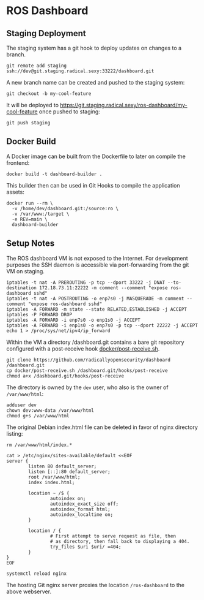 ROS Dashboard
=============

Staging Deployment
------------------

The staging system has a git hook to deploy updates on changes to a branch.

```
git remote add staging ssh://dev@git.staging.radical.sexy:33222/dashboard.git
```

A new branch name can be created and pushed to the staging system:

```
git checkout -b my-cool-feature
```

It will be deployed to https://git.staging.radical.sexy/ros-dashboard/my-cool-feature once pushed to staging:

```
git push staging
```

Docker Build
------------

A Docker image can be built from the Dockerfile to later on compile the frontend:

```
docker build -t dashboard-builder .
```

This builder then can be used in Git Hooks to compile the application assets:

```
docker run --rm \
  -v /home/dev/dashboard.git:/source:ro \
  -v /var/www:/target \
  -e REV=main \
  dashboard-builder
```

Setup Notes
-----------

The ROS dashboard VM is not exposed to the Internet.
For development purposes the SSH daemon is accessible via port-forwarding from the git VM on staging.

```
iptables -t nat -A PREROUTING -p tcp --dport 33222 -j DNAT --to-destination 172.18.73.11:22222 -m comment --comment "expose ros-dashboard sshd"
iptables -t nat -A POSTROUTING -o enp7s0 -j MASQUERADE -m comment --comment "expose ros-dashboard sshd"
iptables -A FORWARD -m state --state RELATED,ESTABLISHED -j ACCEPT 
iptables -P FORWARD DROP
iptables -A FORWARD -i enp7s0 -o enp1s0 -j ACCEPT
iptables -A FORWARD -i enp1s0 -o enp7s0 -p tcp --dport 22222 -j ACCEPT
echo 1 > /proc/sys/net/ipv4/ip_forward
```

Within the VM a directory /dashboard.git contains a bare git repository configured with a post-receive hook [docker/post-receive.sh](docker/post-receive.sh).

```
git clone https://github.com/radicallyopensecurity/dashboard /dashboard.git
cp docker/post-receive.sh /dashboard.git/hooks/post-receive
chmod a+x /dashboard.git/hooks/post-receive
```

The directory is owned by the `dev` user, who also is the owner of `/var/www/html`:

```
adduser dev
chown dev:www-data /var/www/html
chmod g+s /var/www/html
```

The original Debian index.html file can be deleted in favor of nginx directory listing:

```
rm /var/www/html/index.*

cat > /etc/nginx/sites-available/default <<EOF
server {
        listen 80 default_server;
        listen [::]:80 default_server;
        root /var/www/html;
        index index.html;

        location ~ /$ {
                autoindex on;
                autoindex_exact_size off;
                autoindex_format html;
                autoindex_localtime on;
        }

        location / {
                # First attempt to serve request as file, then
                # as directory, then fall back to displaying a 404.
                try_files $uri $uri/ =404;
        }
}
EOF

systemctl reload nginx
```

The hosting Git nginx server proxies the location `/ros-dashboard` to the above webserver.

